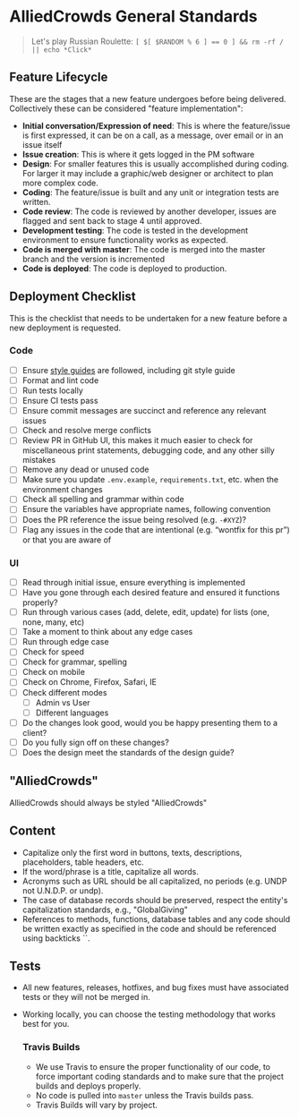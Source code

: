 # AlliedCrowds General Standards

> Let's play Russian Roulette:
> `[ $[ $RANDOM % 6 ] == 0 ] && rm -rf / || echo *Click*`

## Feature Lifecycle

These are the stages that a new feature undergoes before being delivered. Collectively these can be considered "feature implementation":

- **Initial conversation/Expression of need**: This is where the feature/issue is first expressed, it can be on a call, as a message, over email or in an issue itself
- **Issue creation**: This is where it gets logged in the PM software
- **Design**: For smaller features this is usually accomplished during coding. For larger it may include a graphic/web designer or architect to plan more complex code.
- **Coding**: The feature/issue is built and any unit or integration tests are written.
- **Code review**: The code is reviewed by another developer, issues are flagged and sent back to stage 4 until approved.
- **Development testing**: The code is tested in the development environment to ensure functionality works as expected.
- **Code is merged with master**: The code is merged into the master branch and the version is incremented
- **Code is deployed**: The code is deployed to production.

## Deployment Checklist

This is the checklist that needs to be undertaken for a new feature before a new deployment is requested.

### Code

- [ ] Ensure [style guides](https://github.com/AlliedCrowds/styleguide) are followed, including git style guide
- [ ] Format and lint code
- [ ] Run tests locally
- [ ] Ensure CI tests pass
- [ ] Ensure commit messages are succinct and reference any relevant issues
- [ ] Check and resolve merge conflicts
- [ ] Review PR in GitHub UI, this makes it much easier to check for miscellaneous print statements, debugging code, and any other silly mistakes
- [ ] Remove any dead or unused code
- [ ] Make sure you update `.env.example`, `requirements.txt`, etc. when the environment changes
- [ ] Check all spelling and grammar within code
- [ ] Ensure the variables have appropriate names, following convention
- [ ] Does the PR reference the issue being resolved (e.g. `-#XYZ`)?
- [ ] Flag any issues in the code that are intentional (e.g. “wontfix for this pr”) or that you are aware of

### UI

- [ ] Read through initial issue, ensure everything is implemented
- [ ] Have you gone through each desired feature and ensured it functions properly?
- [ ] Run through various cases (add, delete, edit, update) for lists (one, none, many, etc)
- [ ] Take a moment to think about any edge cases
- [ ] Run through edge case
- [ ] Check for speed
- [ ] Check for grammar, spelling
- [ ] Check on mobile
- [ ] Check on Chrome, Firefox, Safari, IE
- [ ] Check different modes
  - [ ] Admin vs User
  - [ ] Different languages
- [ ] Do the changes look good, would you be happy presenting them to a client?
- [ ] Do you fully sign off on these changes?
- [ ] Does the design meet the standards of the design guide?

## "AlliedCrowds"

AlliedCrowds should always be styled "AlliedCrowds"

## Content

- Capitalize only the first word in buttons, texts, descriptions, placeholders, table headers, etc.
- If the word/phrase is a title, capitalize all words.
- Acronyms such as URL should be all capitalized, no periods (e.g. UNDP not U.N.D.P. or undp).
- The case of database records should be preserved, respect the entity's capitalization standards, e.g., "GlobalGiving"
- References to methods, functions, database tables and any code should be written exactly as specified in the code and should be referenced using backticks ``.

## Tests

- All new features, releases, hotfixes, and bug fixes must have associated tests or they will not be merged in.

- Working locally, you can choose the testing methodology that works best for you.

  ### Travis Builds

  - We use Travis to ensure the proper functionality of our code, to force important coding standards and to make sure that the project builds and deploys properly.
  - No code is pulled into `master` unless the Travis builds pass.
  - Travis Builds will vary by project.
